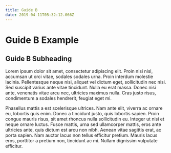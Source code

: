 ```yaml
---
title: Guide B
date: 2019-04-11T05:32:12.066Z
---
```

# Guide B Example

## Guide B Subheading

Lorem ipsum dolor sit amet, consectetur adipiscing elit. Proin nisi nisl, accumsan ut orci vitae, sodales sodales urna. Proin interdum molestie lacinia. Pellentesque neque nisi, aliquet vel dictum eget, sollicitudin nec nisi. Sed suscipit varius ante vitae tincidunt. Nulla eu erat massa. Donec nisi ante, venenatis vitae arcu nec, ultricies maximus nulla. Cras justo risus, condimentum a sodales hendrerit, feugiat eget mi.

Phasellus mattis a est scelerisque ultrices. Nam ante elit, viverra ac ornare eu, lobortis quis enim. Donec a tincidunt justo, quis lobortis sapien. Proin congue mauris risus, sit amet rhoncus nulla sollicitudin eu. Integer ut nisi et neque ornare luctus. Fusce mattis, urna sed ullamcorper mattis, eros ante ultricies ante, quis dictum est arcu non nibh. Aenean vitae sagittis erat, ac porta sapien. Nam auctor lacus non tellus efficitur pretium. Mauris lacus eros, porttitor a pretium non, tincidunt ac mi. Nullam dignissim vulputate efficitur.
